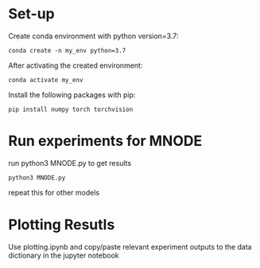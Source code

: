 # Set-up

Create conda environment with python version=3.7:
```console
conda create -n my_env python=3.7
```
After activating the created environment:
```console
conda activate my_env
```
Install the following packages with pip:
```console
pip install numpy torch torchvision
```

# Run experiments for MNODE
run python3 MNODE.py to get results
```console
python3 MNODE.py
```
repeat this for other models

# Plotting Resutls
Use plotting.ipynb and copy/paste relevant experiment outputs to the data dictionary in the jupyter notebook
